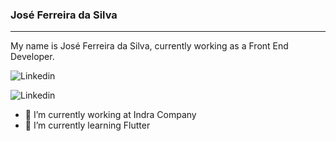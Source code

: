### José Ferreira da Silva 
---------------------------
My name is José Ferreira da Silva, currently working as a Front End Developer.


![Linkedin](https://img.shields.io/static/v1?label=Linkedin&message=jfs&color=0077b5&style=for-the-badge&logo=linkedin)

![Linkedin](https://img.shields.io/static/v1?label=Linkedin&message=jfs&color=000000&style=for-the-badge&logo=github)

- 🔭 I’m currently working at Indra Company
- 🌱 I’m currently learning Flutter
